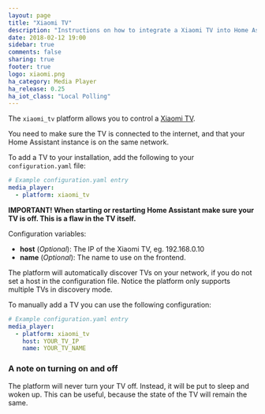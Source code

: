 ```yaml
---
layout: page
title: "Xiaomi TV"
description: "Instructions on how to integrate a Xiaomi TV into Home Assistant."
date: 2018-02-12 19:00
sidebar: true
comments: false
sharing: true
footer: true
logo: xiaomi.png
ha_category: Media Player
ha_release: 0.25
ha_iot_class: "Local Polling"
---
```


The `xiaomi_tv` platform allows you to control a [Xiaomi TV](http://www.mi.com/en/mitv3s/65flat/).

You need to make sure the TV is connected to the internet, and that your Home Assistant instance is on the same network.

To add a TV to your installation, add the following to your `configuration.yaml` file:

```yaml
# Example configuration.yaml entry
media_player:
  - platform: xiaomi_tv
```

**IMPORTANT! When starting or restarting Home Assistant make sure your TV is off. This is a flaw in the TV itself.**

Configuration variables:

- **host** (*Optional*): The IP of the Xiaomi TV, eg. 192.168.0.10
- **name** (*Optional*): The name to use on the frontend.

The platform will automatically discover TVs on your network, if you do not set a host in the configuration file. Notice the platform only supports multiple TVs in discovery mode.

To manually add a TV you can use the following configuration:

```yaml
# Example configuration.yaml entry
media_player:
  - platform: xiaomi_tv
    host: YOUR_TV_IP
    name: YOUR_TV_NAME
```

### A note on turning on and off

The platform will never turn your TV off. Instead, it will be put to sleep and woken up. This can be useful, because the state of the TV will remain the same.
